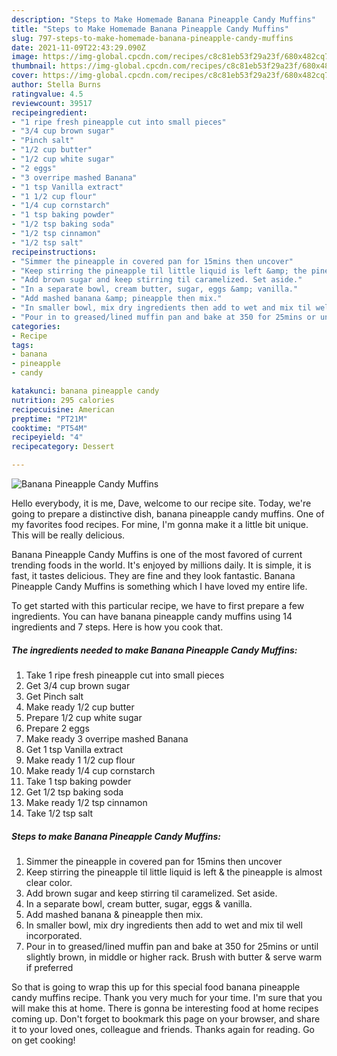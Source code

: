 ```yaml
---
description: "Steps to Make Homemade Banana Pineapple Candy Muffins"
title: "Steps to Make Homemade Banana Pineapple Candy Muffins"
slug: 797-steps-to-make-homemade-banana-pineapple-candy-muffins
date: 2021-11-09T22:43:29.090Z
image: https://img-global.cpcdn.com/recipes/c8c81eb53f29a23f/680x482cq70/banana-pineapple-candy-muffins-recipe-main-photo.jpg
thumbnail: https://img-global.cpcdn.com/recipes/c8c81eb53f29a23f/680x482cq70/banana-pineapple-candy-muffins-recipe-main-photo.jpg
cover: https://img-global.cpcdn.com/recipes/c8c81eb53f29a23f/680x482cq70/banana-pineapple-candy-muffins-recipe-main-photo.jpg
author: Stella Burns
ratingvalue: 4.5
reviewcount: 39517
recipeingredient:
- "1 ripe fresh pineapple cut into small pieces"
- "3/4 cup brown sugar"
- "Pinch salt"
- "1/2 cup butter"
- "1/2 cup white sugar"
- "2 eggs"
- "3 overripe mashed Banana"
- "1 tsp Vanilla extract"
- "1 1/2 cup flour"
- "1/4 cup cornstarch"
- "1 tsp baking powder"
- "1/2 tsp baking soda"
- "1/2 tsp cinnamon"
- "1/2 tsp salt"
recipeinstructions:
- "Simmer the pineapple in covered pan for 15mins then uncover"
- "Keep stirring the pineapple til little liquid is left &amp; the pineapple is almost clear color."
- "Add brown sugar and keep stirring til caramelized. Set aside."
- "In a separate bowl, cream butter, sugar, eggs &amp; vanilla."
- "Add mashed banana &amp; pineapple then mix."
- "In smaller bowl, mix dry ingredients then add to wet and mix til well incorporated."
- "Pour in to greased/lined muffin pan and bake at 350 for 25mins or until slightly brown, in middle or higher rack. Brush with butter &amp; serve warm if preferred"
categories:
- Recipe
tags:
- banana
- pineapple
- candy

katakunci: banana pineapple candy 
nutrition: 295 calories
recipecuisine: American
preptime: "PT21M"
cooktime: "PT54M"
recipeyield: "4"
recipecategory: Dessert

---
```



![Banana Pineapple Candy Muffins](https://img-global.cpcdn.com/recipes/c8c81eb53f29a23f/680x482cq70/banana-pineapple-candy-muffins-recipe-main-photo.jpg)

Hello everybody, it is me, Dave, welcome to our recipe site. Today, we're going to prepare a distinctive dish, banana pineapple candy muffins. One of my favorites food recipes. For mine, I'm gonna make it a little bit unique. This will be really delicious.



Banana Pineapple Candy Muffins is one of the most favored of current trending foods in the world. It's enjoyed by millions daily. It is simple, it is fast, it tastes delicious. They are fine and they look fantastic. Banana Pineapple Candy Muffins is something which I have loved my entire life.


To get started with this particular recipe, we have to first prepare a few ingredients. You can have banana pineapple candy muffins using 14 ingredients and 7 steps. Here is how you cook that.

<!--inarticleads1-->

##### The ingredients needed to make Banana Pineapple Candy Muffins:

1. Take 1 ripe fresh pineapple cut into small pieces
1. Get 3/4 cup brown sugar
1. Get Pinch salt
1. Make ready 1/2 cup butter
1. Prepare 1/2 cup white sugar
1. Prepare 2 eggs
1. Make ready 3 overripe mashed Banana
1. Get 1 tsp Vanilla extract
1. Make ready 1 1/2 cup flour
1. Make ready 1/4 cup cornstarch
1. Take 1 tsp baking powder
1. Get 1/2 tsp baking soda
1. Make ready 1/2 tsp cinnamon
1. Take 1/2 tsp salt




<!--inarticleads2-->

##### Steps to make Banana Pineapple Candy Muffins:

1. Simmer the pineapple in covered pan for 15mins then uncover
1. Keep stirring the pineapple til little liquid is left &amp; the pineapple is almost clear color.
1. Add brown sugar and keep stirring til caramelized. Set aside.
1. In a separate bowl, cream butter, sugar, eggs &amp; vanilla.
1. Add mashed banana &amp; pineapple then mix.
1. In smaller bowl, mix dry ingredients then add to wet and mix til well incorporated.
1. Pour in to greased/lined muffin pan and bake at 350 for 25mins or until slightly brown, in middle or higher rack. Brush with butter &amp; serve warm if preferred




So that is going to wrap this up for this special food banana pineapple candy muffins recipe. Thank you very much for your time. I'm sure that you will make this at home. There is gonna be interesting food at home recipes coming up. Don't forget to bookmark this page on your browser, and share it to your loved ones, colleague and friends. Thanks again for reading. Go on get cooking!
